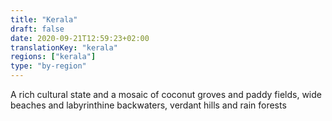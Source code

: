 ```yaml
---
title: "Kerala"
draft: false
date: 2020-09-21T12:59:23+02:00
translationKey: "kerala"
regions: ["kerala"]
type: "by-region"
---
```

A rich cultural state and a mosaic of coconut groves and paddy fields, wide beaches and labyrinthine backwaters, verdant hills and rain forests